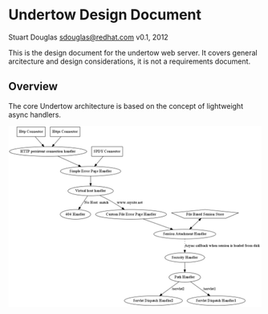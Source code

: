 Undertow Design Document
========================
Stuart Douglas <sdouglas@redhat.com>
v0.1, 2012

This is the design document for the undertow web server. It covers general 
arcitecture and design considerations, it is not a requirements document.

Overview
--------
The core Undertow architecture is based on the concept of lightweight async handlers.


![An Example Handler Chain](images/example.png "An Example Handler Chain")

